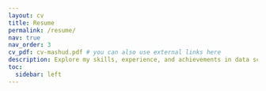 ```yaml
---
layout: cv
title: Resume
permalink: /resume/
nav: true
nav_order: 3
cv_pdf: cv-mashud.pdf # you can also use external links here
description: Explore my skills, experience, and achievements in data science, machine learning, and software development. Download the full PDF to learn more.
toc:
  sidebar: left
---
```

